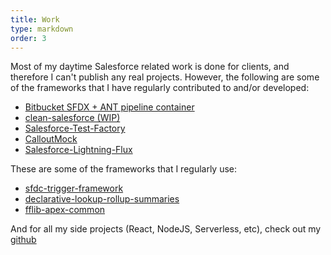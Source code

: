 ```yaml
---
title: Work
type: markdown
order: 3
---
```

Most of my daytime Salesforce related work is done for clients, and therefore I
can't publish any real projects. However, the following are some of the
frameworks that I have regularly contributed to and/or developed:

- [Bitbucket SFDX + ANT pipeline container](https://github.com/nzchicken/pipeline-dx)
- [clean-salesforce (WIP)](https://www.github.com/nzchicken/clean-salesforce)
- [Salesforce-Test-Factory](https://www.github.com/dhoechst/Salesforce-Test-Factory)
- [CalloutMock](https://www.github.com/nzchicken/CalloutMock)
- [Salesforce-Lightning-Flux](https://www.github.com/nzchicken/Salesforce-Lightning-Flux)

These are some of the frameworks that I regularly use:

- [sfdc-trigger-framework](https://www.github.com/kevinohara80/sfdc-trigger-framework)
- [declarative-lookup-rollup-summaries](https://www.github.com/afawcett/declarative-lookup-rollup-summaries)
- [fflib-apex-common](https://www.github.com/financialforcedev/fflib-apex-common)

And for all my side projects (React, NodeJS, Serverless, etc), check out my
[github](https://www.github.com/nzhicken/)
